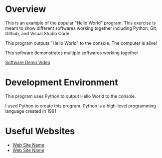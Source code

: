 # Overview

This is an example of the popular "Hello World" program. This exercise is meant to show different softwares working together including Python, Git, Github, and Visual Studio Code

This program outputs "Hello World" to the console. The computer is alive! 

This software demonstrates multiple softwares working together

[Software Demo Video](https://youtu.be/vGvwz78b0tc)

# Development Environment

This program uses Python to output Hello World to the console.

I used Python to create this program. Python is a high-level programming language created in 1991

# Useful Websites

* [Web Site Name](http://url.link.goes.here)
* [Web Site Name](http://url.link.goes.here)